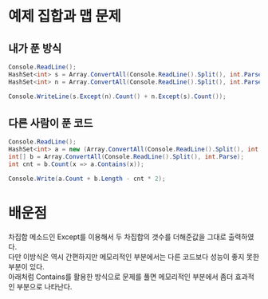 # 예제 집합과 맵 문제

## 내가 푼 방식
``` cs
Console.ReadLine();
HashSet<int> s = Array.ConvertAll(Console.ReadLine().Split(), int.Parse).ToHashSet();
HashSet<int> n = Array.ConvertAll(Console.ReadLine().Split(), int.Parse).ToHashSet();

Console.WriteLine(s.Except(n).Count() + n.Except(s).Count());
```

## 다른 사람이 푼 코드
```cs
Console.ReadLine();
HashSet<int> a = new (Array.ConvertAll(Console.ReadLine().Split(), int.Parse));
int[] b = Array.ConvertAll(Console.ReadLine().Split(), int.Parse);
int cnt = b.Count(x => a.Contains(x));

Console.Write(a.Count + b.Length - cnt * 2);
```  

# 배운점
차집합 메소드인 Except를 이용해서 두 차집합의 갯수를 더해준값을 그대로 출력하였다.  
다만 이방식은 역시 간편하지만 메모리적인 부분에서는 다른 코드보다 성능이 좋지 못한부분이 있다.  
아래처럼 Contains를 활용한 방식으로 문제를 풀면 메모리적인 부분에서 좀더 효과적인 부분으로 나타난다.  





